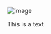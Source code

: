 ![image](https://github.com/user-attachments/assets/a2bd09ab-9dea-4c85-ba55-4d742cd1a534)

This is a text
